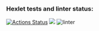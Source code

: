 ### Hexlet tests and linter status:
[![Actions Status](https://github.com/AnnaCanada/python-project-lvl1/workflows/hexlet-check/badge.svg)](https://github.com/AnnaCanada/python-project-lvl1/actions)
<a href="https://codeclimate.com/github/codeclimate/codeclimate/maintainability"><img src="https://api.codeclimate.com/v1/badges/a99a88d28ad37a79dbf6/maintainability" /></a>
![linter](https://github.com/AnnaCanada/python-project-lvl1/actions/workflows/learn-github-actions.yml/badge.svg)
